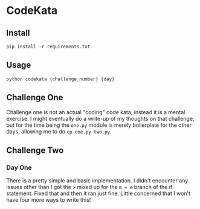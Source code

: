 # CodeKata

## Install

`pip install -r requirements.txt`

## Usage

`python codekata {challenge_number} {day}`

## Challenge One

Challenge one is not an actual "coding" code kata, instead it is a mental
exercise. I might eventually do a write-up of my thoughts on that challenge,
but for the time being the `one.py` module is merely boilerplate for the
other days, allowing me to do `cp one.py two.py`.

## Challenge Two

### Day One

There is a pretty simple and basic implementation. I didn't encounter any
issues other than I got the `>` mixed up for the `m = e` branch of the if
statement. Fixed that and then it ran just fine. Little concerned that I won't
have four more ways to write this!
